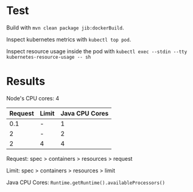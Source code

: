 # Test

Build with `mvn clean package jib:dockerBuild`. 

Inspect kubernetes metrics with `kubectl top pod`. 

Inspect resource usage inside the pod with `kubectl exec --stdin --tty kubernetes-resource-usage -- sh`

# Results

Node's CPU cores: 4

| Request | Limit | Java CPU Cores |
|---------|-------|----------|
| 0.1     | -     | 1        |
| 2       | -     | 2        |
| 2       | 4     | 4        |

Request: spec > containers > resources > request

Limit: spec > containers > resources > limit

Java CPU Cores: `Runtime.getRuntime().availableProcessors()`




